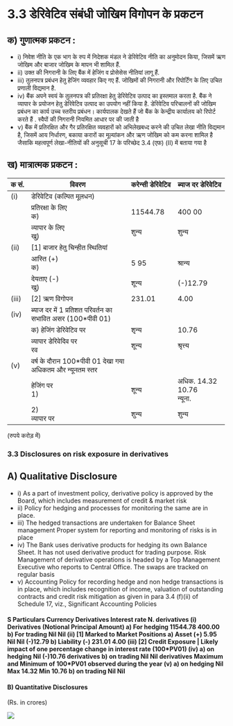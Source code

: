 # 3.3 डेरिवेटिव संबंधी जोखिम विगोपन के प्रकटन

## क) गुणात्मक प्रकटन :

- i) निवेश नीति के एक भाग के रुप में निदेशक मंडल ने डेरिवेटिव नीति का अनुमोदन किया, जिसमें ऋण जोखिम और बाजार जोखिम के मापन भी शामिल हैं.
- ii) उक्त की निगरानी के लिए बैंक में हेजिंग व प्रोसेसेस नीतियां लागू हैं.
- iii) तुलनपत्र प्रबंधन हेतु हेजिंग व्यवहार किए गए हैं. जोखिमों की निगरानी और रिपोर्टिंग के लिए उचित प्रणाली विद्यमान है.
- iv) बैंक अपने स्वयं के तुलनपत्र की प्रतिरक्षा हेतु डेरिवेटिव उत्पाद का इस्तमाल करता है. बैंक ने व्यापार के प्रयोजन हेतु डेरिवेटिव उत्पाद का उपयोग नहीं किया है. डेरिवेटिव परिचालनों की जोखिम प्रबंधन का कार्य उच्च स्तरीय प्रबंधन। कार्यपालक देखते हैं जो बैंक के केन्द्रीय कार्यालय को रिपोर्ट करते हैं . स्वैपों की निगरानी नियमित आधार पर की जाती है
- v) बैंक में प्रतिरक्षित और गैर प्रतिरक्षित व्यवहारों को अभिलेखबध्द करने की उचित लेखा नीति विद्यमान है, जिसमें आय निर्धारण, बकाया करारों का मूल्यांकन और ऋण जोखिम को कम करना शामिल है जैसाकि महत्वपूर्ण लेखा-नीतियों की अनुसूची 17 के परिच्छेद 3.4 (एफ) (II) में बताया गया है

## ख) मात्रात्मक प्रकटन :

| क सं. | विवरण                                                          | करेन्सी डेरिवेटिव | ब्याज दर डेरिवेटिव              |
|-------|----------------------------------------------------------------|-------------------|---------------------------------|
| (i)   | डेरिवेटिव (कल्पित मूलधन)                                       |                   |                                 |
|       | प्रतिरक्षा के लिए<br>क)                                        | 11544.78          | 400 00                          |
|       | व्यापार के लिए<br>खु)                                          | शुन्य             | शुन्य                           |
| (ii)  | [1]   बाजार हेतु चिन्हीत स्थितियां                             |                   |                                 |
|       | आस्ति (+)<br>क)                                                | 5 95              | श्रान्य                         |
|       | देयताए (-)<br>खु)                                              | शून्य             | (-)12.79                        |
| (iii) | [2] ऋण विगोपन                                                  | 231.01            | 4.00                            |
| (iv)  | ब्याज दर में 1 प्रतिशत परिवर्तन का<br>सभावित असर (100*पीवी 01) |                   |                                 |
|       | क)   हेजिंग डेरिवेटिव पर                                       | शृन्य             | 10.76                           |
|       | व्यापार डेरिवेदिव पर<br>रव                                     | शून्य             | श्रृत्त्य                       |
| (v)   | वर्ष के दौरान 100*पीवी 01 देखा गया<br>अधिकतम और न्यूनतम स्तर   |                   |                                 |
|       | हेजिंग पर<br>1)                                                | शून्य             | अधिक. 14.32<br>10.76<br>न्यूना. |
|       | 2)<br>व्यापार पर                                               | शुन्य             | शुन्य                           |

(रुपये करोड़ में)

### 3.3 Disclosures on risk exposure in derivatives

## A) Qualitative Disclosure

- i) As a part of investment policy, derivative policy is approved by the Board, which includes measurement of credit & market risk
- ii) Policy for hedging and processes for monitoring the same are in place.
- iii) The hedged transactions are undertaken for Balance Sheet management Proper system for reporting and monitoring of risks is in place
- iv) The Bank uses derivative products for hedging its own Balance Sheet. It has not used derivative product for trading purpose. Risk Management of derivative operations is headed by a Top Management Executive who reports to Central Office. The swaps are tracked on regular basis
- v) Accounting Policy for recording hedge and non hedge transactions is in place, which includes recognition of income, valuation of outstanding contracts and credit risk mitigation as given in para 3.4 (f)(ii) of Schedule 17, viz., Significant Accounting Policies

#### S Particulars Currency Derivatives Interest rate N. derivatives (i) Derivatives (Notional Principal Amount) a) For hedging 11544.78 400.00 b) For trading Nil Nil (ii) [1] Marked to Market Positions a) Asset (+) 5.95 Nil Nil (-)12.79 b) Liability (-) 231.01 4.00 (iii) [2] Credit Exposure | Likely impact of one percentage change in interest rate (100\*PV01) (iv) a) on hedging Nil (-)10.76 derivatives b) on trading Nil Nil derivatives Maximum and Minimum of 100\*PV01 observed during the year (v) a) on hedging Nil Max 14.32 Min 10.76 b) on trading Nil Nil

#### B) Quantitative Disclosures

(Rs. in crores)

![](_page_0_Picture_20.jpeg)